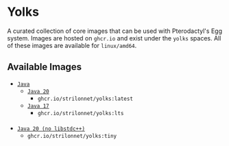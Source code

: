 # Yolks

A curated collection of core images that can be used with Pterodactyl's Egg system.
Images are hosted on `ghcr.io` and exist under the `yolks` spaces.
All of these images are available for `linux/amd64`.


## Available Images
* [`Java`](https://github.com/StrilonNET/agde_yolks/tree/main/java)
  * [`Java 20`](https://github.com/StrilonNET/docker-images/tree/main/java/latest)
      * `ghcr.io/strilonnet/yolks:latest`
  * [`Java 17`](https://github.com/StrilonNET/docker-images/tree/main/java/lts)
    * `ghcr.io/strilonnet/yolks:lts`

####
* [`Java 20 (no libstdc++)`](https://github.com/StrilonNET/docker-images/tree/main/java/tiny)
	* `ghcr.io/strilonnet/yolks:tiny`
